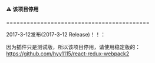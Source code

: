 #### ⚠️ 该项目停用 

==========================================


2017-3-12发布(2017-3-12 Release)！！：  

因为插件只是测试版，所以该项目停用，请使用稳定版的： https://github.com/hyy1115/react-redux-webpack2 

